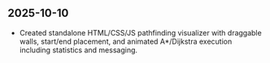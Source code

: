 ## 2025-10-10
- Created standalone HTML/CSS/JS pathfinding visualizer with draggable walls, start/end placement, and animated A*/Dijkstra execution including statistics and messaging.
